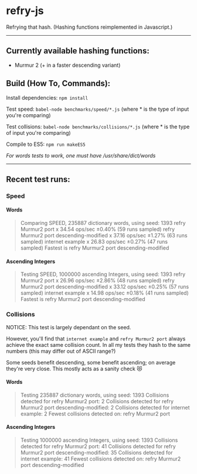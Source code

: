 # refry-js

Refrying that hash. (Hashing functions reimplemented in Javascript.)

---

## Currently available hashing functions:

- Murmur 2 (+ in a faster descending variant)

## Build (How To, Commands):

Install dependencies: `npm install`

Test speed: `babel-node benchmarks/speed/*.js` (where * is the type of input you're comparing)

Test collisions: `babel-node benchmarks/collisions/*.js` (where * is the type of input you're comparing)

Compile to ES5: `npm run makeES5`

_For words tests to work, one must have /usr/share/dict/words_

---

## Recent test runs:

### Speed

#### Words
>Comparing SPEED, 235887 dictionary words, using seed: 1393
refry Murmur2 port x 34.54 ops/sec ±0.40% (59 runs sampled)
refry Murmur2 port descending-modified x 37.16 ops/sec ±1.27% (63 runs sampled)
internet example x 26.83 ops/sec ±0.27% (47 runs sampled)
Fastest is refry Murmur2 port descending-modified

#### Ascending Integers
>Testing SPEED, 1000000 ascending Integers, using seed: 1393
refry Murmur2 port x 26.96 ops/sec ±2.86% (48 runs sampled)
refry Murmur2 port descending-modified x 33.12 ops/sec ±0.25% (57 runs sampled)
internet example x 14.98 ops/sec ±0.18% (41 runs sampled)
Fastest is refry Murmur2 port descending-modified


### Collisions

NOTICE:
This test is largely dependant on the seed.

However, you'll find that `internet example` and `refry Murmur2 port` always achieve the exact same collision count. In all my tests they hash to the same numbers (this may differ out of ASCII range?)

Some seeds benefit descending, some benefit ascending; on average they're very close.
This mostly acts as a sanity check 😻

#### Words
>Testing 235887 dictionary words, using seed: 1393
Collisions detected for refry Murmur2 port: 2
Collisions detected for refry Murmur2 port descending-modified: 2
Collisions detected for internet example: 2
Fewest collisions detected on: refry Murmur2 port

#### Ascending Integers
>Testing 1000000 ascending Integers, using seed: 1393
Collisions detected for refry Murmur2 port: 41
Collisions detected for refry Murmur2 port descending-modified: 35
Collisions detected for internet example: 41
Fewest collisions detected on: refry Murmur2 port descending-modified
